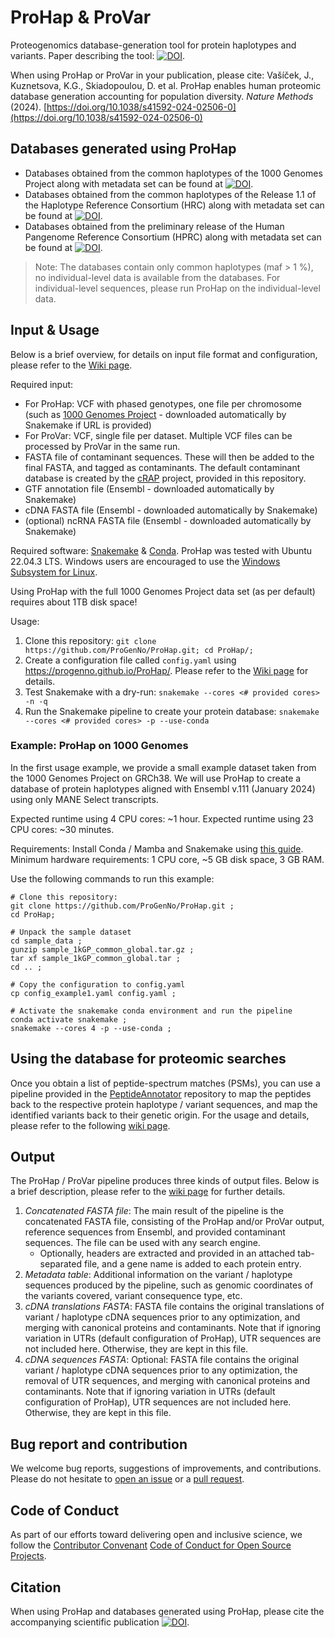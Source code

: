 # ProHap & ProVar
Proteogenomics database-generation tool for protein haplotypes and variants. Paper describing the tool: [![DOI](https://zenodo.org/badge/DOI/10.1038/s41592-024-02506-0.svg)](https://doi.org/10.1038/s41592-024-02506-0).

When using ProHap or ProVar in your publication, please cite: Vašíček, J., Kuznetsova, K.G., Skiadopoulou, D. et al. ProHap enables human proteomic database generation accounting for population diversity. _Nature Methods_ (2024). [https://doi.org/10.1038/s41592-024-02506-0](https://doi.org/10.1038/s41592-024-02506-0)

## Databases generated using ProHap
- Databases obtained from the common haplotypes of the 1000 Genomes Project along with metadata set can be found at [![DOI](https://zenodo.org/badge/DOI/10.5281/zenodo.10149277.svg)](https://doi.org/10.5281/zenodo.10149277).
- Databases obtained from the common haplotypes of the Release 1.1 of the Haplotype Reference Consortium (HRC) along with metadata set can be found at [![DOI](https://zenodo.org/badge/DOI/10.5281/zenodo.12671301.svg)](https://doi.org/10.5281/zenodo.12671301).
- Databases obtained from the preliminary release of the Human Pangenome Reference Consortium (HPRC) along with metadata set can be found at [![DOI](https://zenodo.org/badge/DOI/10.5281/zenodo.12686818.svg)](https://doi.org/10.5281/zenodo.12686818).

> Note: The databases contain only common haplotypes (maf > 1 %), no individual-level data is available from the databases. For individual-level sequences, please run ProHap on the individual-level data.

## Input & Usage
Below is a brief overview, for details on input file format and configuration, please refer to the [Wiki page](https://github.com/ProGenNo/ProHap/wiki/Input-&-Usage).

Required input:
 - For ProHap: VCF with phased genotypes, one file per chromosome \(such as [1000 Genomes Project](http://ftp.1000genomes.ebi.ac.uk/vol1/ftp/data_collections/1000G_2504_high_coverage/working/20220422_3202_phased_SNV_INDEL_SV/) - downloaded automatically by Snakemake if URL is provided\)
 - For ProVar: VCF, single file per dataset. Multiple VCF files can be processed by ProVar in the same run.
 - FASTA file of contaminant sequences. These will then be added to the final FASTA, and tagged as contaminants. The default contaminant database is created by the [cRAP](https://www.thegpm.org/crap/) project, provided in this repository.
 - GTF annotation file (Ensembl - downloaded automatically by Snakemake)
 - cDNA FASTA file (Ensembl - downloaded automatically by Snakemake)
 - (optional) ncRNA FASTA file (Ensembl - downloaded automatically by Snakemake)

Required software: [Snakemake](https://snakemake.readthedocs.io/en/stable/) & [Conda](https://docs.conda.io/en/latest/). ProHap was tested with Ubuntu 22.04.3 LTS. Windows users are encouraged to use the [Windows Subsystem for Linux](https://ubuntu.com/desktop/wsl).

Using ProHap with the full 1000 Genomes Project data set (as per default) requires about 1TB disk space!

Usage:
 1. Clone this repository: `git clone https://github.com/ProGenNo/ProHap.git; cd ProHap/;`
 2. Create a configuration file called `config.yaml` using https://progenno.github.io/ProHap/. Please refer to the [Wiki page](https://github.com/ProGenNo/ProHap/wiki/Input-&-Usage) for details.
 3. Test Snakemake with a dry-run: `snakemake --cores <# provided cores> -n -q`
 4. Run the Snakemake pipeline to create your protein database: `snakemake --cores <# provided cores> -p --use-conda`

### Example: ProHap on 1000 Genomes
In the first usage example, we provide a small example dataset taken from the 1000 Genomes Project on GRCh38. We will use ProHap to create a database of protein haplotypes aligned with Ensembl v.111 (January 2024) using only MANE Select transcripts.

Expected runtime using 4 CPU cores: ~1 hour. Expected runtime using 23 CPU cores: ~30 minutes.

Requirements: Install Conda / Mamba and Snakemake using [this guide](https://snakemake.readthedocs.io/en/stable/getting_started/installation.html#installation-via-conda-mamba). Minimum hardware requirements: 1 CPU core, ~5 GB disk space, 3 GB RAM.
  
Use the following commands to run this example:

```
# Clone this repository:
git clone https://github.com/ProGenNo/ProHap.git ;
cd ProHap;

# Unpack the sample dataset
cd sample_data ;
gunzip sample_1kGP_common_global.tar.gz ;
tar xf sample_1kGP_common_global.tar ;
cd .. ;

# Copy the configuration to config.yaml
cp config_example1.yaml config.yaml ;

# Activate the snakemake conda environment and run the pipeline
conda activate snakemake ;
snakemake --cores 4 -p --use-conda ;
```

## Using the database for proteomic searches
Once you obtain a list of peptide-spectrum matches (PSMs), you can use a pipeline provided in the [PeptideAnnotator](https://github.com/ProGenNo/ProHap_PeptideAnnotator) repository to map the peptides back to the respective protein haplotype / variant sequences, and map the identified variants back to their genetic origin. For the usage and details, please refer to the following [wiki page](https://github.com/ProGenNo/ProHap/wiki/Using-the-database-for-proteomic-searches).

## Output
The ProHap / ProVar pipeline produces three kinds of output files. Below is a brief description, please refer to the [wiki page](https://github.com/ProGenNo/ProHap/wiki/Output-files) for further details.

1. *Concatenated FASTA file*: The main result of the pipeline is the concatenated FASTA file, consisting of the ProHap and/or ProVar output, reference sequences from Ensembl, and provided contaminant sequences. The file can be used with any search engine.
    * Optionally, headers are extracted and provided in an attached tab-separated file, and a gene name is added to each protein entry. 
2. *Metadata table*: Additional information on the variant / haplotype sequences produced by the pipeline, such as genomic coordinates of the variants covered, variant consequence type, etc.
3. *cDNA translations FASTA*: FASTA file contains the original translations of variant / haplotype cDNA sequences prior to any optimization, and merging with canonical proteins and contaminants. Note that if ignoring variation in UTRs (default configuration of ProHap), UTR sequences are not included here. Otherwise, they are kept in this file. 
4. *cDNA sequences FASTA*: Optional: FASTA file contains the original variant / haplotype cDNA sequences prior to any optimization, the removal of UTR sequences, and merging with canonical proteins and contaminants. Note that if ignoring variation in UTRs (default configuration of ProHap), UTR sequences are not included here. Otherwise, they are kept in this file. 

## Bug report and contribution
We welcome bug reports, suggestions of improvements, and contributions. Please do not hesitate to [open an issue](https://github.com/ProGenNo/ProHap/issues) or a [pull request](https://github.com/ProGenNo/ProHap/pulls).

## Code of Conduct
As part of our efforts toward delivering open and inclusive science, we follow the [Contributor Convenant](https://www.contributor-covenant.org/) [Code of Conduct for Open Source Projects](docs/CODE_OF_CONDUCT.md).

## Citation
When using ProHap and databases generated using ProHap, please cite the accompanying scientific publication [![DOI](https://zenodo.org/badge/DOI/10.1101/2023.12.24.572591.svg)](https://doi.org/10.1101/2023.12.24.572591).



